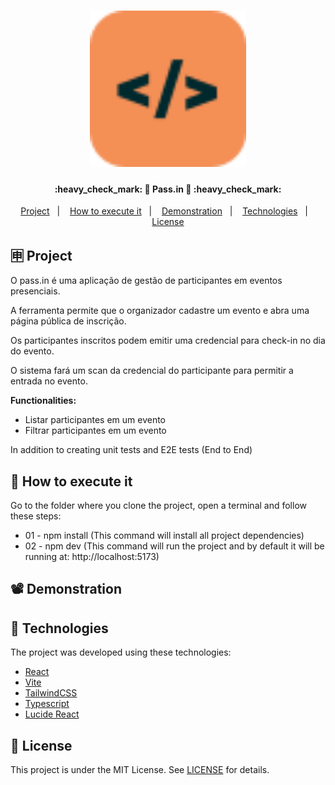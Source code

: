 <h1 align="center">
    <img alt="React na Prática Logo" title="#ReactNaPratica" src=".github/logo.svg" width="250px" />
</h1>

<h4 align="center"> 
	:heavy_check_mark: 🚀 Pass.in 🚀 :heavy_check_mark:
</h4>

<p align="center">
  <a href="#-projeto">Project</a>&nbsp;&nbsp;&nbsp;|&nbsp;&nbsp;&nbsp;
  <a href="#-como-executar">How to execute it</a>&nbsp;&nbsp;&nbsp;|&nbsp;&nbsp;&nbsp;
  <a href="#%EF%B8%8F-demonstração">Demonstration</a>&nbsp;&nbsp;&nbsp;|&nbsp;&nbsp;&nbsp;
  <a href="#-tecnologias">Technologies</a>&nbsp;&nbsp;&nbsp;|&nbsp;&nbsp;&nbsp;
  <a href="#memo-licença">License</a>
</p>

## 🈸 Project

O pass.in é uma aplicação de gestão de participantes em eventos presenciais.

A ferramenta permite que o organizador cadastre um evento e abra uma página pública de inscrição.

Os participantes inscritos podem emitir uma credencial para check-in no dia do evento.

O sistema fará um scan da credencial do participante para permitir a entrada no evento.

<b>Functionalities:</b>
- Listar participantes em um evento
- Filtrar participantes em um evento

In addition to creating unit tests and E2E tests (End to End)

## 🔧 How to execute it 
Go to the folder where you clone the project, open a terminal and follow these steps:
- 01 - npm install (This command will install all project dependencies)
- 02 - npm dev (This command will run the project and by default it will be running at: http://localhost:5173)

## 📽️ Demonstration





## 🚀 Technologies

The project was developed using these technologies:

- [React](https://reactjs.org)
- [Vite](https://vitejs.dev)
- [TailwindCSS](https://tailwindcss.com)
- [Typescript](https://www.typescriptlang.org)
- [Lucide React](https://lucide.dev)

## :memo: License
This project is under the MIT License. See [LICENSE](LICENSE) for details.
